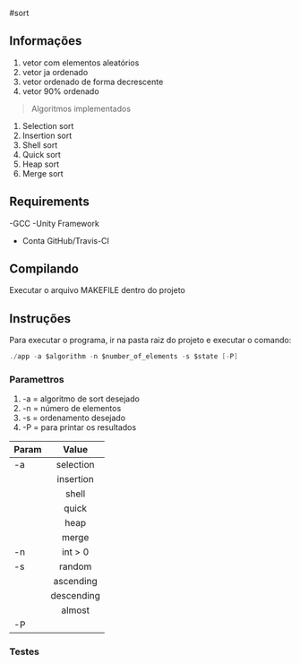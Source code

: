 #sort


## Informações
 
  1. vetor com elementos aleatórios
  2. vetor ja ordenado
  3. vetor ordenado de forma decrescente
  4. vetor 90% ordenado
  
  
  
	
> Algoritmos implementados
  >
  1. Selection sort
  2. Insertion sort
  3. Shell sort
  4. Quick sort
  5. Heap sort
  6. Merge sort

## Requirements

-GCC
-Unity Framework
- Conta GitHub/Travis-CI


## Compilando

Executar o arquivo MAKEFILE dentro do projeto

## Instruções
 
Para executar o programa, ir na pasta raiz do projeto e executar o comando:

```c
./app -a $algorithm -n $number_of_elements -s $state [-P]
```
### Paramettros

 1. -a = algoritmo de sort desejado
2. -n  = número de elementos
3. -s = ordenamento desejado
4. -P = para printar os resultados

| Param         | Value         | 
| ------------- |:-------------:| 
| -a            | selection     |
|               |  insertion    |
|               |   shell       | 
|               | quick         | 
|               | heap          | 
|               | merge         |   
| -n            | int > 0       |
| -s            | random        |
|               | ascending     |
|               | descending    | 
|               | almost        | 
| -P            |

### Testes


